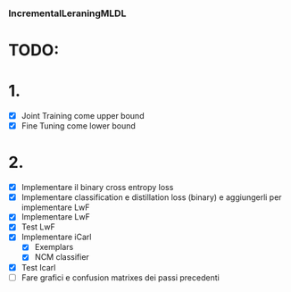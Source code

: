 ### IncrementalLeraningMLDL

# TODO:

 # 1.
   - [x] Joint Training come upper bound 
   - [x] Fine Tuning come lower bound 

# 2.
  - [x] Implementare il binary cross entropy loss 
  - [x] Implementare classification e distillation loss (binary) e aggiungerli per implementare LwF 
  - [x] Implementare LwF
  - [x] Test LwF
  - [x] Implementare iCarl
      - [x] Exemplars
      - [x] NCM classifier 
  - [x] Test Icarl
  - [ ] Fare grafici e confusion matrixes dei passi precedenti
